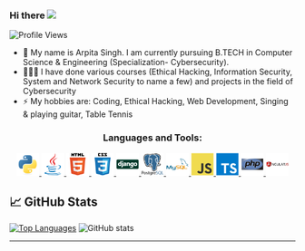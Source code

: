### Hi there <img src="https://raw.githubusercontent.com/MartinHeinz/MartinHeinz/master/wave.gif" width="30px">      
![Profile Views](https://komarev.com/ghpvc/?username=arpitasingh07&color=blueviolet) 


- 🔭 My name is Arpita Singh. I am currently pursuing B.TECH in Computer Science & Engineering (Specialization- Cybersecurity).
- 👨🏽‍💻 I have done various courses (Ethical Hacking, Information Security, System and Network Security to name a few) and projects in the field of Cybersecurity
- ⚡ My hobbies are: Coding, Ethical Hacking, Web Development, Singing & playing guitar, Table Tennis
<!--
- 👯 I’m looking to collaborate on ...
- 🤔 I’m looking for help with ...
- 💬 Ask me about ...
- 📫 How to reach me: ...
- 😄 Pronouns: ...
- 
-->

<h3 align="center">    
Languages and Tools:
</h3>
<p align="center">    
<a href="https://www.python.org" target="_blank"> <img src="https://raw.githubusercontent.com/devicons/devicon/master/icons/python/python-original.svg" alt="python" width="40" height="40"/> </a> 
<a href="https://www.java.com" target="_blank"> <img src="https://raw.githubusercontent.com/devicons/devicon/master/icons/java/java-original.svg" alt="java" width="40" height="40"/> </a> 
<a href="https://www.w3.org/html/" target="_blank"> <img src="https://raw.githubusercontent.com/devicons/devicon/master/icons/html5/html5-original-wordmark.svg" alt="html5" width="40" height="40"/> </a> <a href="https://www.w3schools.com/css/" target="_blank"> <img src="https://raw.githubusercontent.com/devicons/devicon/master/icons/css3/css3-original-wordmark.svg" alt="css3" width="40" height="40"/> </a> 
 <a href="https://www.djangoproject.com/" target="_blank"> <img src="https://raw.githubusercontent.com/devicons/devicon/master/icons/django/django-original.svg" alt="django" width="40" height="40"/> </a>
<a href="https://www.postgresql.org" target="_blank"> <img src="https://raw.githubusercontent.com/devicons/devicon/master/icons/postgresql/postgresql-original-wordmark.svg" alt="postgresql" width="40" height="40"/> </a> <a href="https://www.mysql.com/" target="_blank"> <img src="https://raw.githubusercontent.com/devicons/devicon/master/icons/mysql/mysql-original-wordmark.svg" alt="mysql" width="40" height="40"/> </a>
<a href="https://developer.mozilla.org/en-US/docs/Web/JavaScript" target="_blank"> <img src="https://raw.githubusercontent.com/devicons/devicon/master/icons/javascript/javascript-original.svg" alt="javascript" width="40" height="40"/> </a> <a href="https://www.typescriptlang.org/" target="_blank"> <img src="https://raw.githubusercontent.com/devicons/devicon/master/icons/typescript/typescript-original.svg" alt="typescript" width="40" height="40"/> </a>
<a href="https://www.php.net" target="_blank"> <img src="https://raw.githubusercontent.com/devicons/devicon/master/icons/php/php-original.svg" alt="php" width="40" height="40"/> </a> <a href="https://angular.io" target="_blank"> <img src="https://raw.githubusercontent.com/devicons/devicon/master/icons/angularjs/angularjs-original-wordmark.svg" alt="angularjs" width="40" height="40"/> </a>


## :chart_with_upwards_trend: GitHub Stats  



[![Top Languages](https://github-readme-stats.vercel.app/api/top-langs/?username=arpitasingh07&layout=compact&theme=dracula)](https://github.com/arpitasingh07/github-readme-stats)
![GitHub stats](https://github-readme-stats.vercel.app/api?username=arpitasingh07&show_icons=true&theme=dracula)
<hr>

